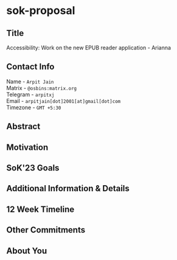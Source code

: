 # sok-proposal

## Title
Accessibility: Work on the new EPUB reader application - Arianna

## Contact Info
Name - `Arpit Jain`  
Matrix - `@osbins:matrix.org`  
Telegram - `arpitxj`  
Email - `arpitjain[dot]2001[at]gmail[dot]com`  
Timezone - `GMT +5:30`

## Abstract


## Motivation

## SoK'23 Goals

## Additional Information & Details

## 12 Week Timeline

## Other Commitments

## About You

